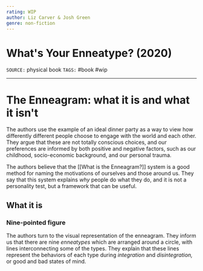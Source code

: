 ```yaml
---
rating: WIP
author: Liz Carver & Josh Green
genre: non-fiction
---
```

# What's Your Enneatype? (2020)
`SOURCE:` physical book
`TAGS:` #book #wip 

---
# The Enneagram: what it is and what it isn't
The authors use the example of an ideal dinner party as a way to view how differently different people choose to engage with the world and each other. They argue that these are not totally conscious choices, and our preferences are informed by both positive and negative factors, such as our childhood, socio-economic background, and our personal trauma. 

The authors believe that the [[What is the Enneagram?]] system is a good method for naming the motivations of ourselves and those around us. They say that this system explains *why* people do what they do, and it is not a personality test, but a framework that can be useful. 

## What it is
### Nine-pointed figure
The authors turn to the visual representation of the enneagram. They inform us that there are nine *enneatypes* which are arranged around a circle, with lines interconnecting some of the types. They explain that these lines represent the behaviors of each type during *integration* and *disintegration,* or good and bad states of mind. 